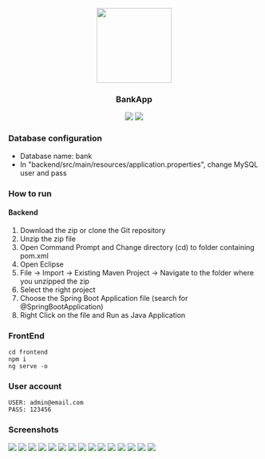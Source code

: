 <p align="center">
<img src="https://i.imgur.com/syNInGJ.png" width="150">
<h3 align="center">BankApp</h3>
<p align="center"><img src="https://img.shields.io/badge/spring-%236DB33F.svg?style=for-the-badge&logo=spring&logoColor=white"> <img src="https://img.shields.io/badge/angular-%23DD0031.svg?style=for-the-badge&logo=angular&logoColor=white"></p>
</p>

### Database configuration
* Database name: bank
* In "backend/src/main/resources/application.properties", change MySQL user and pass

### How to run
#### Backend
1) Download the zip or clone the Git repository
2) Unzip the zip file
3) Open Command Prompt and Change directory (cd) to folder containing pom.xml
4) Open Eclipse
5) File -> Import -> Existing Maven Project -> Navigate to the folder where you unzipped the zip
6) Select the right project
7) Choose the Spring Boot Application file (search for @SpringBootApplication)
8) Right Click on the file and Run as Java Application

### FrontEnd
```
cd frontend
npm i
ng serve -o
```

### User account
```
USER: admin@email.com
PASS: 123456
```

### Screenshots

![](./screenshots/7.png)
![](./screenshots/1.png)
![](./screenshots/3.png)
![](./screenshots/4.png)
![](./screenshots/5.png)
![](./screenshots/6.png)
![](./screenshots/8.png)
![](./screenshots/9.png)
![](./screenshots/10.png)
![](./screenshots/11.png)
![](./screenshots/12.png)
![](./screenshots/13.png)
![](./screenshots/14.png)
![](./screenshots/15.png)
![](./screenshots/16.png)
